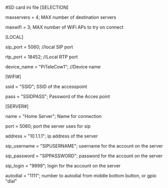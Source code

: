 #SD card ini file
[SELECTION]

maxservers = 4;  MAX number of destination servers

maxwifi = 3;  MAX number of WiFi APs to try on connect

[LOCAL]

sip_port = 5060; //local SIP port

rtp_port = 18452; //Local RTP port

device_name = "PiTeleCow1"; //Device name

[WIFI#]

ssid = "SSID"; SSID of the accesspoint

pass = "SSIDPASS"; Password of the Acces point

[SERVER#]

name = "Home Server"; Name for connection

port = 5060; port the server uses for sip

address = "10.1.1.1"; ip address of the server

sip_username = "SIPUSERNAME"; username for the account on the server

sip_password = "SIPPASSWORD"; password for the account on the server

sip_login = "9999";  login for the account on the server

autodial = "1111"; number to autodial from middle bottom button, or gpio "dial"


